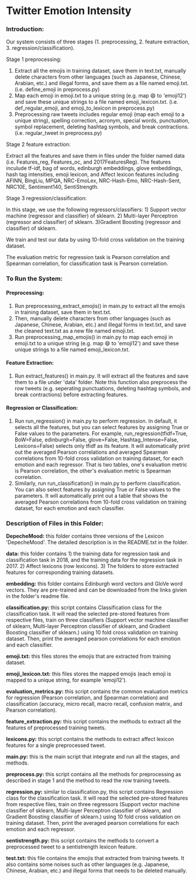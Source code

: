 # Twitter Emotion Intensity

### Introduction:
Our system consists of three stages (1. preprocessing, 2. feature extraction, 3. regression/classification). 

Stage 1 preprocessing:
1) Extract all the emojis in training dataset, save them in text.txt, manually delete characters from other languages (such as Japanese, Chinese, Arabian, etc.) and illegal forms, and save them as a file named emoji.txt. (i.e. define_emoji in preprocess.py)
2) Map each emoji in emoji.txt to a unique string (e.g. map 😄  to 'emoji12') and save these unique strings to a file named emoji_lexicon.txt. (i.e. def_regular_emoji, and emoji_to_lexicon in preprocess.py)
3) Preprocessing raw tweets includes regular emoji (map each emoji to a unique string), spelling correction, acronym, special words, punctuation, symbol replacement, deleting hashtag symbols, and break contractions. (i.e. regular_tweet in preprocess.py)

Stage 2 feature extraction:  
  
Extract all the features and save them in files under the folder named data (i.e. Features_reg, Features_oc, and 2017FeaturesReg). The features inculude tf-idf, bag of words, edinburgh embeddings, glove embeddings, hash tag intensities, emoji lexicon, and Affect lexicon features including AFINN, BingLiu, MPQA, NRC-EmoLex, NRC-Hash-Emo, NRC-Hash-Sent, NRC10E, Sentiment140, SentiStrength.

Stage 3 regression/classification:  
  
In this stage, we use the following regressors/classifiers: 1) Support vector machine (regressor and classifier) of sklearn. 2) Multi-layer Perceptron (regressor and classifier) of sklearn. 3)Gradient Boosting (regressor and classifier) of sklearn. 

We train and test our data by using 10-fold cross validation on the training dataset. 

The evaluation metric for regression task is Pearson correlation and Spearman correlation, for classification task is Pearson correlation.

### To Run the System:

#### Preprocessing:

1. Run preprocessing_extract_emojis() in main.py to extract all the emojis in training dataset, save them in text.txt.   
2. Then, manually delete characters from other languages (such as Japanese, Chinese, Arabian, etc.) and illegal forms in text.txt, and save the cleaned text.txt as a new file named emoji.txt.  
3. Run preprocessing_map_emojis() in main.py to map each emoji in emoji.txt to a unique string (e.g. map 😄 to 'emoji12') and save these unique strings to a file named emoji_lexicon.txt.

#### Feature Extraction:

1. Run extract_features() in main.py. It will extract all the features and save them to a file under 'data' folder. Note this function also preprocess the row tweets (e.g. seperating punctuations, deleting hashtag symbols, and break contractions) before extracting features.

#### Regression or Classification:

1. Run run_regression() in main.py to perform regression. In default, it selects all the features, but you can select features by assigning True or False values to the parameters. For example, run_regression(tfidf=True, BoW=False, edinburgh=False, glove=False, Hashtag_Intense=False, Lexicons=False) selects only tfidf as its feature. It will automatically print out the averaged Pearson correlations and averaged Spearman correlations from 10-fold cross validation on training dataset, for each emotion and each regressor. That is two tables, one's evaluation metric is Pearson correlation, the other's evaluation metric is Spearman correlation.
2. Similarly, run run_classification() in main.py to perform classification. You can also select features by assigning True or False values to the parameters. It will automatically print out a table that shows the averaged Pearson correlations from 10-fold cross validation on training dataset, for each emotion and each classifier.


### Description of Files in this Folder:

**DepecheMood:** this folder contains three versions of the Lexicon 'DepecheMood'. The detailed description is in the README.txt in the folder.

**data:** this folder contains 1) the training data for regression task and classification task in 2018, and the training data for the regression task in 2017. 2) Affect lexicons (row lexicons). 3) The folders to store extracted features for corresponding training datasets.

**embedding:** this folder contains Edinburgh word vectors and GloVe word vectors. They are pre-trained and can be downloaded from the links givien in the folder's readme file.

**classification.py:** this script contains Classification class for the classification task. It will read the selected pre-stored features from respective files, train on three classifiers (Support vector machine classifier of sklearn, Multi-layer Perceptron classifier of sklearn, and Gradient Boosting classifier of sklearn.) using 10 fold cross validation on training dataset. Then, print the averaged pearson correlations for each emotion and each classifier.

**emoji.txt:** this files stores the emojis that are extracted from training dataset.

**emoji_lexicon.txt:** this files stores the mapped emojis (each emoji is mapped to a unique string, for example 'emoji12').

**evaluation_metrics.py:** this script contains the common evaluation metrics for regression (Pearson correlation, and Spearman correlation) and classification (accuracy, micro recall, macro recall, confusion matrix, and Pearson correlation).

**feature_extraction.py:** this script contains the methods to extract all the features of preprocessed training tweets.

**lexicons.py:** this script contains the methods to extract affect lexicon features for a single preprocessed tweet. 

**main.py:** this is the main script that integrate and run all the stages, and methods.

**preprocess.py:** this script contains all the methods for preprocessing as described in stage 1 and the method to read the row training tweets.

**regression.py:** similar to classification.py, this script contains Regression class for the classification task. It will read the selected pre-stored features from respective files, train on three regressors (Support vector machine classifier of sklearn, Multi-layer Perceptron classifier of sklearn, and Gradient Boosting classifier of sklearn.) using 10 fold cross validation on training dataset. Then, print the averaged pearson correlations for each emotion and each regressor.

**sentistrength.py:** this script contains the methods to convert a preprocessed tweet to a sentistrength lexicon feature.

**test.txt:** this file contains the emojis that extracted from training tweets. It also contains some noises such as other languages (e.g. Japanese, Chinese, Arabian, etc.) and illegal forms that needs to be deleted manually.







